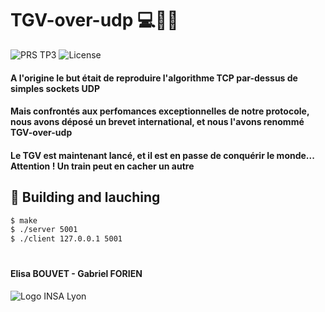 # TGV-over-udp :computer::satellite::globe_with_meridians:

![PRS TP3](https://img.shields.io/static/v1.svg?label=PRS&message=TP3&color=2aaee6&style=flat)
![License](https://img.shields.io/static/v1.svg?label=License&message=None&color=ff69b4&style=flat)
#### A l'origine le but était de reproduire l'algorithme TCP par-dessus de simples sockets UDP
#### Mais confrontés aux perfomances exceptionnelles de notre protocole, nous avons déposé un brevet international, et nous l'avons renommé TGV-over-udp
#### Le TGV est maintenant lancé, et il est en passe de conquérir le monde... Attention ! Un train peut en cacher un autre

## :construction_worker: Building and lauching 
```bash
$ make
$ ./server 5001
$ ./client 127.0.0.1 5001
```

#
#### Elisa BOUVET - Gabriel FORIEN
![Logo INSA Lyon](https://upload.wikimedia.org/wikipedia/commons/b/b9/Logo_INSA_Lyon_%282014%29.svg)

